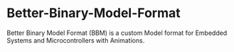 # Better-Binary-Model-Format
Better Binary Model Format (BBM) is a custom Model format for Embedded Systems and Microcontrollers with Animations.
